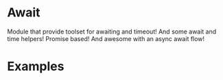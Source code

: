 # Await

Module that provide toolset for awaiting and timeout! And some await and time helpers! Promise based! And awesome with an async await flow!

# Examples
